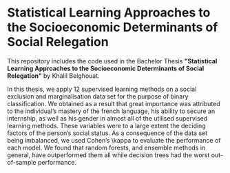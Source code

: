 # Statistical Learning Approaches to the Socioeconomic Determinants of Social Relegation

This repository includes the code used in the Bachelor Thesis **"Statistical Learning Approaches to the Socioeconomic Determinants of Social Relegation"** by Khalil Belghouat.

In this thesis, we apply 12 supervised learning methods on a social exclusion and marginalisation data set for the purpose of binary classification. We obtained as a result that great importance was attributed to the individual’s mastery of the french language, his ability to secure an internship, as well as his gender in almost all of the utilised supervised learning methods. These variables were to a large extent the deciding factors of the person’s social status. As a consequence of the data set being imbalanced, we used Cohen’s \kappa to evaluate the performance of each model. We found that random forests, and ensemble methods in general, have outperformed them all while decision trees had the worst out-of-sample performance.

